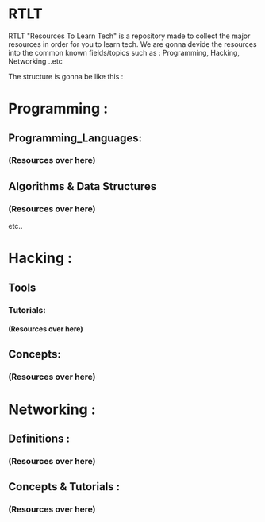 # RTLT 
RTLT "Resources To Learn Tech"  is a repository made to collect the major resources in order for you to learn tech. 
We are gonna devide the resources into the common known fields/topics such as : Programming, Hacking, Networking ..etc

The structure is gonna be like this : 
# Programming : 
## Programming_Languages: 
### (Resources over here) 
## Algorithms & Data Structures 
### (Resources over here) 
   etc.. 

# Hacking : 
## Tools 
### Tutorials: 
#### (Resources over here) 
## Concepts: 
### (Resources over here) 

# Networking : 
## Definitions : 
### (Resources over here) 
## Concepts & Tutorials : 
### (Resources over here) 


